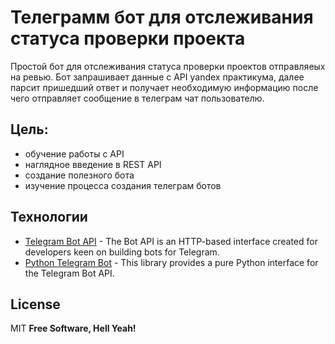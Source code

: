 # Телеграмм бот для отслеживания статуса проверки проекта

Простой бот для отслеживания статуса проверки проектов отправляеых на ревью. Бот запрашивает данные с API yandex практикума, далее парсит пришедший ответ и получает необходимую информацию после чего отправляет сообщение в телеграм чат пользователю.

## Цель:

- обучение работы с API
- наглядное введение в REST API
- создание полезного бота
- изучение процесса создания телеграм ботов

## Технологии
- [Telegram Bot API](https://core.telegram.org/bots/api) - The Bot API is an HTTP-based interface created for developers keen on building bots for Telegram.
- [Python Telegram Bot](https://github.com/python-telegram-bot/python-telegram-bot) - This library provides a pure Python interface for the Telegram Bot API.

## License

MIT
**Free Software, Hell Yeah!**
